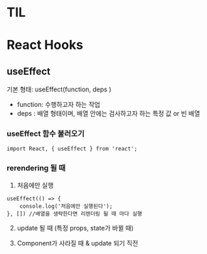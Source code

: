 # TIL

# React Hooks

## useEffect

기본 형태:
useEffect(function, deps )

-   function: 수행하고자 하는 작업
-   deps : 배열 형태이며, 배열 안에는 검사하고자 하는 특정 값 or 빈 배열

### useEffect 함수 불러오기

```
import React, { useEffect } from 'react';
```

### rerendering 될 때

1. 처음에만 실행

```
useEffect(() => {
    console.log('처음에만 실행된다');
}, []) //배열을 생략한다면 리렌더링 될 때 마다 실행
```

2. update 될 때 (특정 props, state가 바뀔 때)

3. Component가 사라질 때 & update 되기 직전
